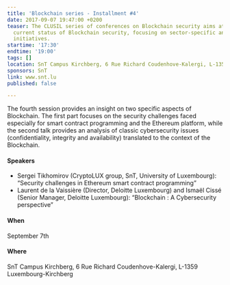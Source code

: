 ```yaml
---
title: 'Blockchain series - Installment #4'
date: 2017-09-07 19:47:00 +0200
teaser: The CLUSIL series of conferences on Blockchain security aims at surveying
  current status of Blockchain security, focusing on sector-specific and national
  initiatives.
startime: '17:30'
endtime: '19:00'
tags: []
location: SnT Campus Kirchberg, 6 Rue Richard Coudenhove-Kalergi, L-1359 Luxembourg-Kirchberg
sponsors: SnT
link: www.snt.lu
published: false

---
```

The fourth session provides an insight on two specific aspects of Blockchain. The first part focuses on the security challenges faced especially for smart contract programming and the Ethereum platform, while the second talk provides an analysis of classic cybersecurity issues (confidentiality, integrity and availability) translated to the context of the Blockchain.

#### Speakers

* Sergei Tikhomirov (CryptoLUX group, SnT, University of Luxembourg): “Security challenges in Ethereum smart contract programming” 
* Laurent de la Vaissière (Director, Deloitte Luxembourg) and Ismaël Cissé (Senior Manager, Deloitte Luxembourg): “Blockchain : A Cybersecurity perspective”

#### When

September 7th

#### Where

SnT Campus Kirchberg, 6 Rue Richard Coudenhove-Kalergi, L-1359 Luxembourg-Kirchberg